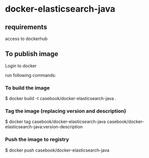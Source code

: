 # docker-elasticsearch-java

## requirements
access to dockerhub

## To publish image

Login to docker

run following commands:
### To build the image
$ docker build -t casebook/docker-elasticsearch-java .

### Tag the image (replacing version and description)
$ docker tag casebook/docker-elasticsearch-java casebook/docker-elasticsearch-java:version-description

### Push the image to registry
$ docker push casebook/docker-elasticsearch-java
